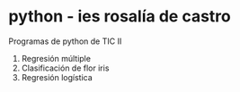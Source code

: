 # python - ies rosalía de castro
Programas de python de TIC II
  1. Regresión múltiple
  2. Clasificación de flor iris
  3. Regresión logística
  
